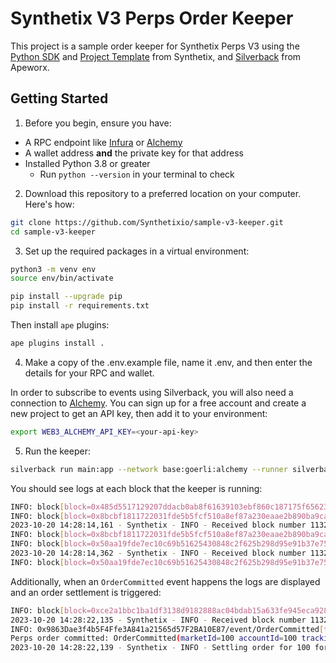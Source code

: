 # Synthetix V3 Perps Order Keeper

This project is a sample order keeper for Synthetix Perps V3 using the [Python SDK](https://github.com/Synthetixio/python-sdk) and [Project Template](https://github.com/Synthetixio/project-template-python) from Synthetix, and [Silverback](https://github.com/ApeWorX/silverback) from Apeworx.

## Getting Started

1. Before you begin, ensure you have:
* A RPC endpoint like [Infura](https://infura.io/) or [Alchemy](https://www.alchemy.com/)
* A wallet address **and** the private key for that address
* Installed Python 3.8 or greater
    * Run `python --version` in your terminal to check

2. Download this repository to a preferred location on your computer. Here's how:

```bash
git clone https://github.com/Synthetixio/sample-v3-keeper.git
cd sample-v3-keeper
```

3. Set up the required packages in a virtual environment:

```bash
python3 -m venv env
source env/bin/activate

pip install --upgrade pip
pip install -r requirements.txt
```

Then install `ape` plugins:

```bash
ape plugins install .
```

4. Make a copy of the .env.example file, name it .env, and then enter the details for your RPC and wallet.

In order to subscribe to events using Silverback, you will also need a connection to [Alchemy](https://www.alchemy.com/). You can sign up for a free account and create a new project to get an API key, then add it to your environment:

```bash
export WEB3_ALCHEMY_API_KEY=<your-api-key>
```

5. Run the keeper:

```bash
silverback run main:app --network base:goerli:alchemy --runner silverback.runner:WebsocketRunner
```

You should see logs at each block that the keeper is running:
```bash
INFO: block[block=0x485d5517129207ddacb0ab8f61639103ebf860c187175f656232b50bbb63f685] - 0.000s (0.0%)
INFO: block[block=0x8bcbf1811722031fde5b5fcf510a8ef87a230eaae2b890ba9ca17be8a8ffc94d] - Started
2023-10-20 14:28:14,161 - Synthetix - INFO - Received block number 11320038
INFO: block[block=0x8bcbf1811722031fde5b5fcf510a8ef87a230eaae2b890ba9ca17be8a8ffc94d] - 0.000s (0.0%)
INFO: block[block=0x50aa19fde7ec10c69b51625430848c2f625b298d95e91b37e750e34039221816] - Started
2023-10-20 14:28:14,362 - Synthetix - INFO - Received block number 11320039
INFO: block[block=0x50aa19fde7ec10c69b51625430848c2f625b298d95e91b37e750e34039221816] - 0.000s (0.0%)
```

Additionally, when an `OrderCommitted` event happens the logs are displayed and an order settlement is triggered:

```bash
INFO: block[block=0xce2a1bbc1ba1df3138d9182888ac04bdab15a633fe945eca928b3e0f8d34dcbd] - Started
2023-10-20 14:28:22,135 - Synthetix - INFO - Received block number 11320042
INFO: 0x9863Dae3f4b5F4Ffe3A841a21565d57F2BA10E87/event/OrderCommitted[txn=0x4f220ae82677e80de01f041e92fe6de19d9b19bf16d8d582129308906c857e59,log_index=32] - Started
Perps order committed: OrderCommitted(marketId=100 accountId=100 trackingCode=0x4b57454e54410000000000000000000000000000000000000000000000000000 orderType=0 sizeDelta=62200000000000000 acceptablePrice=1623332565317468836725 settlementTime=1697833717 expirationTime=1697833777 sender=0x43C92D390D3ED89716e4a0776d8Aea1fB965D55D)
2023-10-20 14:28:22,139 - Synthetix - INFO - Settling order for 100 for market ETH
```

